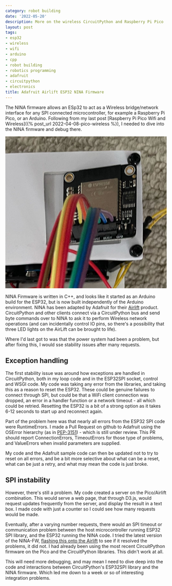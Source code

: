 ```yaml
---
category: robot building
date: '2022-05-20'
description: More on the wireless CircuitPython and Raspberry Pi Pico
layout: post
tags:
- esp32
- wireless
- wifi
- arduino
- cpp
- robot building
- robotics programming
- adafruit
- circuitpython
- electronics
title: Adafruit Airlift ESP32 NINA Firmware
---
```

The NINA firmware allows an ESp32 to act as a Wireless bridge/network interface for any SPI connected microcontroller, for example a Raspberry Pi Pico, or an Arduino.
Following from my last post [Raspberry Pi Pico Wifi and Wireless]({% post_url 2022-04-08-pico-wireless %}), I needed to dive into the NINA firmware and debug there.

![The Adafruit Airlift ESP32 On a Raspberry Pi Pico Robot](/galleries/2022/05-20-esp32-airlift-firmware/IMG_5921.jpeg)

NINA Firmware is written in C++, and looks like it started as an Arduino build for the ESP32, but is now built independently of the Arduino environment.
NINA has been adapted by Adafruit for their [Airlift](https://www.adafruit.com/product/4201) product.
CircuitPython and other clients connect via a CircuitPython bus and send byte commands over to NINA to ask it to perform Wireless network operations (and can incidentally control IO pins, so there's a possibility that three LED lights on the AirLift can be brought to life).

Where I'd last got to was that the power system had been a problem, but after fixing this, I would sse stability issues after many requests.

## Exception handling

The first stability issue was around how exceptions are handled in CircuitPython, both in my loop code and in the ESP32SPI socket, control and WSGI code.
My code was taking any error from the libraries, and taking this as a reason to reset the ESP32. These could be genuine failures to connect through SPI, but could be that a WiFi client connection was dropped, an error in a handler function or a network timeout - all which could be retried.
Resetting the ESP32 is a bit of a strong option as it takes 6-12 seconds to start up and reconnect again.

Part of the problem here was that nearly all errors from the ESP32 SPI code were RuntimeErrors.
I made a Pull Request on github to Adafruit using the OSError hierarchy (as in [PEP-3151](https://peps.python.org/pep-3151/)) - which is still under review.
This PR should report ConnectionErrors, TimeoutErrors for those type of problems, and ValueErrors when invalid parameters are supplied.

My code and the Adafruit sample code can then be updated not to try to reset on all errors, and be a bit more selective about what can be a reset, what can be just a retry, and what may mean the code is just broke.

## SPI instability

However, there's still a problem.
My code created a server on the Pico/Airlift combination.
This would serve a web page, that through D3.js, would request updates frequently from the server, and display the result in a text box.
I made code with just a counter so I could see how many requests would be made.

Eventually, after a varying number requests, there would an SPI timeout or communication problem between the host microcontroller running ESP32 SPI library, and the ESP32 running the NINA code.
I tried the latest version of the NINA-FW, [flashing this onto the Airlift](https://learn.adafruit.com/adafruit-airlift-breakout/upgrade-external-esp32-airlift-firmware) to see if it resolved the problems, it did not.
I had already been using the most recent CircuitPython firmware on the Pico and the CircuitPython libraries.
This didn't work at all.

This will need more debugging, and may mean I need to dive deep into the code and interactions between CircuitPython's ESP32SPI library and the NINA firmware.
Which led me down to a week or so of interesting integration problems.
